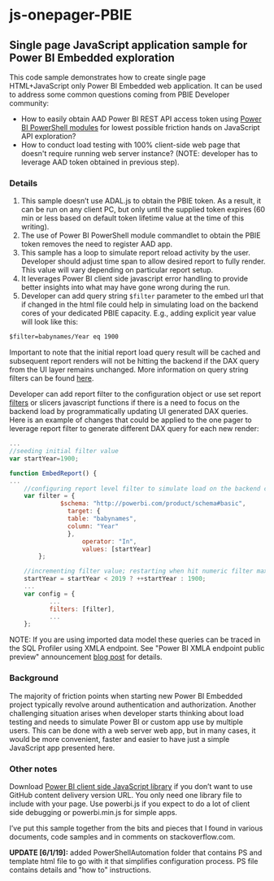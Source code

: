 # js-onepager-PBIE
## Single page JavaScript application sample for Power BI Embedded exploration

This code sample demonstrates how to create single page HTML+JavaScript only Power BI Embedded web application. It can be used to address some common questions coming from PBIE Developer community:

* How to easily obtain AAD Power BI REST API access token using [Power BI PowerShell modules](https://docs.microsoft.com/en-us/powershell/power-bi/overview?view=powerbi-ps) for lowest possible friction hands on JavaScript API exploration?
* How to conduct load testing with 100% client-side web page that doesn't require running web server instance? (NOTE: developer has to leverage AAD token obtained in previous step).

### Details

1. This sample doesn’t use ADAL.js to obtain the PBIE token. As a result, it can be run on any client PC, but only until the supplied token expires (60 min or less based on default token lifetime value at the time of this writing).
2. The use of Power BI PowerShell module commandlet to obtain the PBIE token removes the need to register AAD app.
3. This sample has a loop to simulate report reload activity by the user. Developer should adjust time span to allow desired report to fully render. This value will vary depending on particular report setup.
4. It leverages Power BI client side javascript error handling to provide better insights into what may have gone wrong during the run.
5. Developer can add query string `$filter` parameter to the embed url that if changed in the html file could help in simulating load on the backend cores of your dedicated PBIE capacity. E.g., adding explicit year value will look like this:

```html
$filter=babynames/Year eq 1900
````

Important to note that the initial report load query result will be cached and subsequent report renders will not be hitting the backend if the DAX query from the UI layer remains unchanged. More information on query string filters can be found [here](https://powerbi.microsoft.com/en-us/blog/power-bi-report-url-filter-improvements/).

Developer can add report filter to the configuration object or use set report [filters](https://github.com/Microsoft/PowerBI-JavaScript/wiki/Filters) or slicers javascript functions if there is a need to focus on the backend load by programmatically updating UI generated DAX queries. Here is an example of changes that could be applied to the one pager to leverage report filter to generate different DAX query for each new render:
```javascript
...
//seeding initial filter value  
var startYear=1900;

function EmbedReport() {
...    
    //configuring report level filter to simulate load on the backend core
    var filter = {
              $schema: "http://powerbi.com/product/schema#basic",
                target: {
                table: "babynames",
                column: "Year"
                },
                    operator: "In",
                    values: [startYear]
        };

    //incrementing filter value; restarting when hit numeric filter max
    startYear = startYear < 2019 ? ++startYear : 1900;
    ...
    var config = {
           ...
           filters: [filter],
           ...
    };
```
NOTE: If you are using imported data model these queries can be traced in the SQL Profiler using XMLA endpoint. See "Power BI XMLA endpoint public preview" announcement [blog post](https://powerbi.microsoft.com/en-us/blog/power-bi-open-platform-connectivity-with-xmla-endpoints-public-preview/) for details.

### Background

The majority of friction points when starting new Power BI Embedded project typically revolve around authentication and authorization. Another challenging situation arises when developer starts thinking about load testing and needs to simulate Power BI or custom app use by multiple users.  This can be done with a web server web app, but in many cases, it would be more convenient, faster and easier to have just a simple JavaScript app presented here.  

### Other notes

Download [Power BI client side JavaScript library](https://github.com/Microsoft/PowerBI-JavaScript/tree/master/dist) if you don’t want to use GitHub content delivery version URL. You only need one library file to include with your page. Use powerbi.js if you expect to do a lot of client side debugging or powerbi.min.js for simple apps. 

I’ve put this sample together from the bits and pieces that I found in various documents, code samples and in comments on stackoverflow.com.

**UPDATE [6/1/19]:** added PowerShellAutomation folder that contains PS and template html file to go with it that simplifies configuration process. PS file contains details and "how to" instructions.

